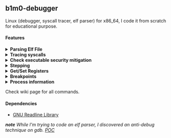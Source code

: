 ## b1m0-debugger
Linux (debugger, syscall tracer, elf parser) for x86_64, I code it from scratch for educational purpose.

#### <strong> Features </strong> 

  
<details>
  <summary><strong>Parsing Elf File</strong></summary>
  
  * Display the ELF file header.
  * Display the program headers.
  * Display the sections' header.
</details>


  
<details>
  <summary><strong>Tracing syscalls</strong></summary>
  
  * Trace syscalls (like strace).
  * Continue execution until syscall.
  * Tracing specific syscall <strong>(unimplemented)</strong>.
</details>
 
 
  
<details>
  <summary><strong>Check executable security mitigation</strong></summary>
  
  * RELRO.
  * NoExecute (NX).
  * Position Independent Executables (PIE).
  * Stack Canaries <strong>(unimplemented)</strong>.
</details>


 
<details>
  <summary><strong>Stepping</strong></summary>
  
  * Single step - step over function calls.
  * Step out of the present function.
  * Step to <strong>_start</strong>
  * Step in - Step into function calls <strong>(unimplemented)</strong>.
</details>


  
<details>
  <summary><strong>Get/Set Registers</strong></summary>
  
  * Dump all registers.
  * Modify specific register.
</details>


<details>
  <summary><strong>Breakpoints</strong></summary>
  
  * Set breakpoints.
  * list all breakpoint.
</details>
 
  
<details>
  <summary><strong>Process information</strong></summary>
  
  * Show the original command line of the process.
  * Show the memory address space ranges accessible in a process.
</details>
 
Check wiki page for all commands.
 
#### <strong> Dependencies </strong>
 * [GNU Readline Library](https://tiswww.case.edu/php/chet/readline/rltop.html)
 
***note*** *While I'm trying to code an elf parser, I discovered an anti-debug technique on gdb. [POC](https://twitter.com/belmo01/status/1433197860288442372)*
